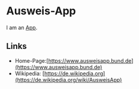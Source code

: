 # Ausweis-App

I am an [App](9000055.md).

## Links

- Home-Page:[https://www.ausweisapp.bund.de](https://www.ausweisapp.bund.de)
- Wikipedia: [https://de.wikipedia.org](https://de.wikipedia.org/wiki/AusweisApp)
